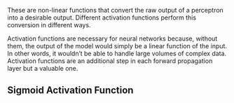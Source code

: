 These are non-linear functions that convert the raw output of a perceptron into a desirable output. Different activation functions perform this conversion in different ways.

Activation functions are necessary for neural networks because, without them, the output of the model would simply be a linear function of the input. In other words, it wouldn’t be able to handle large volumes of complex data. Activation functions are an additional step in each forward propagation layer but a valuable one.



## Sigmoid Activation Function
